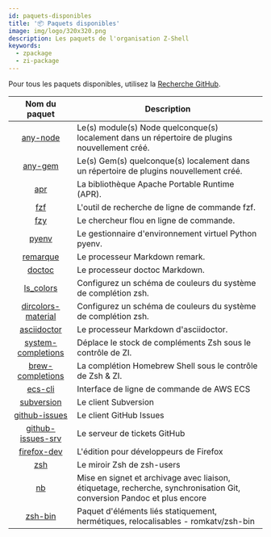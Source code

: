 ```yaml
---
id: paquets-disponibles
title: '📦 Paquets disponibles'
image: img/logo/320x320.png
description: Les paquets de l'organisation Z-Shell
keywords:
  - zpackage
  - zi-package
---
```


<!-- @format -->

Pour tous les paquets disponibles, utilisez la [Recherche GitHub][22].

|      Nom du paquet       | Description                                                                                                            |
|:------------------------:| ---------------------------------------------------------------------------------------------------------------------- |
|      [any-node][1]       | Le(s) module(s) Node quelconque(s) localement dans un répertoire de plugins nouvellement créé.                         |
|       [any-gem][2]       | Le(s) Gem(s) quelconque(s) localement dans un répertoire de plugins nouvellement créé.                                 |
|         [apr][3]         | La bibliothèque Apache Portable Runtime (APR).                                                                         |
|         [fzf][4]         | L'outil de recherche de ligne de commande fzf.                                                                         |
|         [fzy][5]         | Le chercheur flou en ligne de commande.                                                                                |
|        [pyenv][6]        | Le gestionnaire d'environnement virtuel Python pyenv.                                                                  |
|      [remarque][7]       | Le processeur Markdown remark.                                                                                         |
|       [doctoc][8]        | Le processeur doctoc Markdown.                                                                                         |
|      [ls_colors][9]      | Configurez un schéma de couleurs du système de complétion zsh.                                                         |
| [dircolors-material][10] | Configurez un schéma de couleurs du système de complétion zsh.                                                         |
|    [asciidoctor][11]     | Le processeur Markdown d'asciidoctor.                                                                                  |
| [system-completions][12] | Déplace le stock de compléments Zsh sous le contrôle de ZI.                                                            |
|  [brew-completions][21]  | La complétion Homebrew Shell sous le contrôle de Zsh & ZI.                                                             |
|      [ecs-cli][13]       | Interface de ligne de commande de AWS ECS                                                                              |
|     [subversion][14]     | Le client Subversion                                                                                                   |
|   [github-issues][15]    | Le client GitHub Issues                                                                                                |
| [github-issues-srv][16]  | Le serveur de tickets GitHub                                                                                           |
|    [firefox-dev][17]     | L'édition pour développeurs de Firefox                                                                                 |
|        [zsh][18]         | Le miroir Zsh de zsh-users                                                                                             |
|         [nb][19]         | Mise en signet et archivage avec liaison, étiquetage, recherche, synchronisation Git, conversion Pandoc et plus encore |
|      [zsh-bin][20]       | Paquet d'éléments liés statiquement, hermétiques, relocalisables - romkatv/zsh-bin                                     |

[1]: https://github.com/z-shell/any-node
[2]: https://github.com/z-shell/any-gem
[3]: https://github.com/z-shell/apr
[4]: https://github.com/z-shell/fzf
[5]: https://github.com/z-shell/fzy
[6]: https://github.com/z-shell/pyenv
[7]: https://github.com/z-shell/remark
[8]: https://github.com/z-shell/doctoc
[9]: https://github.com/z-shell/ls_colors
[10]: https://github.com/z-shell/dircolors-material
[11]: https://github.com/z-shell/asciidoctor
[12]: https://github.com/z-shell/system-completions
[13]: https://github.com/z-shell/ecs-cli
[14]: https://github.com/z-shell/subversion
[15]: https://github.com/z-shell/github-issues
[16]: https://github.com/z-shell/github-issues-srv
[17]: https://github.com/z-shell/firefox-dev
[18]: https://github.com/z-shell/zsh
[19]: https://github.com/z-shell/nb
[20]: https://github.com/z-shell/zsh-bin
[21]: https://github.com/z-shell/brew-completions
[22]: https://github.com/search?q=topic%3Azpackage+org%3Az-shell&type=Repositories

